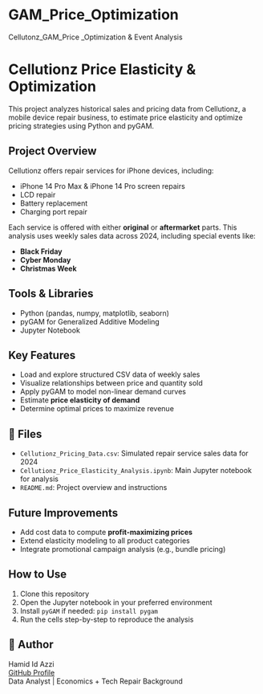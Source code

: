 # GAM_Price_Optimization
Cellutonz_GAM_Price _Optimization &amp; Event Analysis
#  Cellutionz Price Elasticity & Optimization

This project analyzes historical sales and pricing data from Cellutionz, a mobile device repair business, to estimate price elasticity and optimize pricing strategies using Python and pyGAM.

##  Project Overview

Cellutionz offers repair services for iPhone devices, including:
- iPhone 14 Pro Max & iPhone 14 Pro screen repairs
- LCD repair
- Battery replacement
- Charging port repair

Each service is offered with either **original** or **aftermarket** parts. This analysis uses weekly sales data across 2024, including special events like:
- **Black Friday**
- **Cyber Monday**
- **Christmas Week**

##  Tools & Libraries
- Python (pandas, numpy, matplotlib, seaborn)
- pyGAM for Generalized Additive Modeling
- Jupyter Notebook

##  Key Features
- Load and explore structured CSV data of weekly sales
- Visualize relationships between price and quantity sold
- Apply pyGAM to model non-linear demand curves
- Estimate **price elasticity of demand**
- Determine optimal prices to maximize revenue

## 📁 Files
- `Cellutionz_Pricing_Data.csv`: Simulated repair service sales data for 2024
- `Cellutionz_Price_Elasticity_Analysis.ipynb`: Main Jupyter notebook for analysis
- `README.md`: Project overview and instructions

##  Future Improvements
- Add cost data to compute **profit-maximizing prices**
- Extend elasticity modeling to all product categories
- Integrate promotional campaign analysis (e.g., bundle pricing)

##  How to Use
1. Clone this repository
2. Open the Jupyter notebook in your preferred environment
3. Install `pyGAM` if needed: `pip install pygam`
4. Run the cells step-by-step to reproduce the analysis

## 👤 Author
Hamid Id Azzi  
[GitHub Profile](https://github.com/)  
Data Analyst | Economics + Tech Repair Background  

